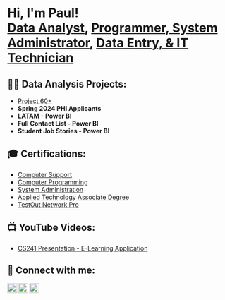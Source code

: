 <h1>Hi, I'm Paul! <br/><a href="https://github.com/paulmutiswa">Data Analyst</a>, <a href="https://https://www.linkedin.com/in/paulssmutiswa/">Programmer, System Administrator</a>, <a href="https://www.upwork.com/freelancers/~014c08f04eb36c4ee7/">Data Entry, & IT Technician</a></h1>

<h2>👨‍💻 Data Analysis Projects:</h2>

-  [Project 60+](https://github.com/paulmutiswa/Project60Plus/tree/main)
- <b>Spring 2024 PHI Applicants</b>
- <b>LATAM - Power BI</b>
- <b>Full Contact List - Power BI</b>
- <b>Student Job Stories - Power BI</b>
 
<h2>🎓 Certifications:</h2>

  - [Computer Support](https://www.michaelsutter.com/ediploma?fn=diplomastatuscheck&key=02000000dc82383d8d121be0e6bfe7f1a1afa1f030c127ba9e110bd5537e408dd5a77ac7fda2fcfcf36030834361e9f0de7b5cc0f68d8500e3163142e149731b7a4ddcda)
  - [Computer Programming](https://www.michaelsutter.com/ediploma?fn=diplomastatuscheck&key=02000000aeb78aa985e3d531f2247ba0758fd8425d973c2884d9755974d16deee29e3d43580bb26605e84dca79f62bb3723637fe59d59a51a913520c9b8b091638d9cb7e)
  - [System Administration](https://www.michaelsutter.com/ediploma?fn=diplomastatuscheck&key=02000000418d66a25efb331ad3f98d6a69185bad208608079290c830f6dd83f50de25eab4ae08728149b8d3ddbfeb2c86473b44c138cea54bc2bc66498624819f659bab4)
  - [Applied Technology Associate Degree](https://www.michaelsutter.com/ediploma?fn=diplomastatuscheck&key=0200000012fcf33a322a4100d00e212a97065a9f3198437b727fa104a8aa8a81fc02abd1b16d13bae12c6a2c5bd72e3129d9958a7ec105d733329b90642d888009d290b6)
  - [TestOut Network Pro](https://verification.testout.com/verifycert/6-1C6-D6F37)

<h2>📺 YouTube Videos:</h2>

- [CS241 Presentation - E-Learning Application](https://https://www.youtube.com/watch?v=zuvB0EwfKn0)

<h2> 🤳 Connect with me:</h2>

[<img align="left" alt="paulmutiswa | Twitter" width="22px" src="https://cdn.jsdelivr.net/npm/simple-icons@v3/icons/twitter.svg" />][twitter]
[<img align="left" alt="paulmutiswa | LinkedIn" width="22px" src="https://cdn.jsdelivr.net/npm/simple-icons@v3/icons/linkedin.svg" />][linkedin]
[<img align="left" alt="paulmutiswa | Instagram" width="22px" src="https://cdn.jsdelivr.net/npm/simple-icons@v3/icons/upwork.svg" />][upwork]

[twitter]: https://x.com/paulmutiswa?t=fBO_LUlcQPNupclmGInggw&s=09
[upwork]: https://www.upwork.com/freelancers/~014c08f04eb36c4ee7
[linkedin]: https://www.linkedin.com/in/paulssmutiswa

<!--
**paulmutiswa/paulmutiswa** is a ✨ _special_ ✨ repository because its `README.md` (this file) appears on your GitHub profile.

Here are some ideas to get you started:

- 🔭 I’m currently working on ...
- 🌱 I’m currently learning ...
- 👯 I’m looking to collaborate on ...
- 🤔 I’m looking for help with ...
- 💬 Ask me about ...
- 📫 How to reach me: ...
- 😄 Pronouns: ...
- ⚡ Fun fact: ...
-->
